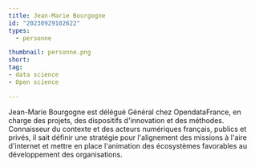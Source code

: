 ```yaml
---
title: Jean-Marie Bourgogne
id: "20230929102622"
types:
  - personne

thumbnail: personne.png
short: 
tag:
- data science
- Open science

---
```


Jean-Marie Bourgogne est délégué Général chez OpendataFrance, en charge des projets, des dispositifs d'innovation et des méthodes. Connaisseur du contexte et des acteurs numériques français, publics et privés, il sait définir une stratégie pour l'alignement des missions à l'aire d'internet et mettre en place l'animation des écosystèmes favorables au développement des organisations.
